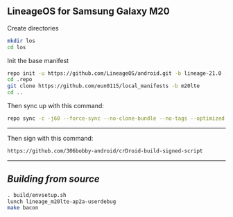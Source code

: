 LineageOS for Samsung Galaxy M20
------------------------------------

Create directories
```bash
mkdir los
cd los
```

Init the base manifest

```bash
repo init -u https://github.com/LineageOS/android.git -b lineage-21.0 --git-lfs --depth=1
cd .repo 
git clone https://github.com/eun0115/local_manifests -b m20lte
cd ..
```

Then sync up with this command:
```bash
repo sync -c -j60 --force-sync --no-clone-bundle --no-tags --optimized-fetch
```
-------------

Then sign with this command:
```bash
https://github.com/306bobby-android/crDroid-build-signed-script
```
-------------

_Building from source_
---------------
```bash
. build/envsetup.sh
lunch lineage_m20lte-ap2a-userdebug
make bacon
```

